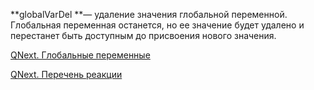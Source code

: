 
**globalVarDel **— удаление значения глобальной переменной. Глобальная переменная останется, но ее значение будет удалено и перестанет быть доступным до присвоения нового значения.



[QNext. Глобальные переменные](/ph/QNext-admin-GlobalVariables-about-05-08)

[QNext. Перечень реакции](/ph/QNext-admin-reaction-about-05-01)